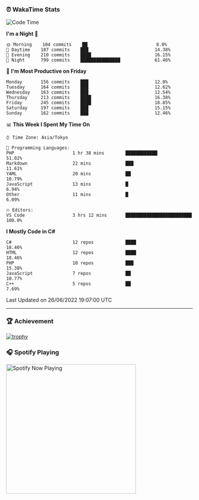 ### ⏰ WakaTime Stats


<!--START_SECTION:waka-->
![Code Time](http://img.shields.io/badge/Code%20Time-0%20secs-blue)

**I'm a Night 🦉** 

```text
🌞 Morning    104 commits    ██                          8.0% 
🌆 Daytime    187 commits    ███                         14.38% 
🌃 Evening    210 commits    ████                        16.15% 
🌙 Night      799 commits    ███████████████             61.46%

```
📅 **I'm Most Productive on Friday** 

```text
Monday       156 commits    ███                         12.0% 
Tuesday      164 commits    ███                         12.62% 
Wednesday    163 commits    ███                         12.54% 
Thursday     213 commits    ████                        16.38% 
Friday       245 commits    ████                        18.85% 
Saturday     197 commits    ███                         15.15% 
Sunday       162 commits    ███                         12.46%

```


📊 **This Week I Spent My Time On** 

```text
⌚︎ Time Zone: Asia/Tokyo

💬 Programming Languages: 
PHP                      1 hr 38 mins        ████████████                51.02% 
Markdown                 22 mins             ███                         11.61% 
YAML                     20 mins             ██                          10.79% 
JavaScript               13 mins             █                           6.94% 
Other                    11 mins             █                           6.09%

🔥 Editors: 
VS Code                  3 hrs 12 mins       █████████████████████████   100.0%

```

**I Mostly Code in C#** 

```text
C#                       12 repos            ████                        18.46% 
HTML                     12 repos            ████                        18.46% 
PHP                      10 repos            ███                         15.38% 
JavaScript               7 repos             ██                          10.77% 
C++                      5 repos             ██                          7.69%

```



 Last Updated on 26/06/2022 19:07:00 UTC
<!--END_SECTION:waka-->

---

### 🏆 Achievement

[![trophy](https://github-profile-trophy.vercel.app/?username=Slime-hatena&theme=flat&no-bg=true&no-frame=true&column=8)](https://github.com/ryo-ma/github-profile-trophy)

### 🎧 Spotify Playing

[<img src="https://spotify-now-playing-slime-hatena.vercel.app/api/spotify-playing" alt="Spotify Now Playing" width="350" />](https://open.spotify.com/user/slime_hatena)

<!--
**Slime-hatena/Slime-hatena** is a ✨ _special_ ✨ repository because its `README.md` (this file) appears on your GitHub profile.

Here are some ideas to get you started:

- 🔭 I’m currently working on ...
- 🌱 I’m currently learning ...
- 👯 I’m looking to collaborate on ...
- 🤔 I’m looking for help with ...
- 💬 Ask me about ...
- 📫 How to reach me: ...
- 😄 Pronouns: ...
- ⚡ Fun fact: ...
-->

